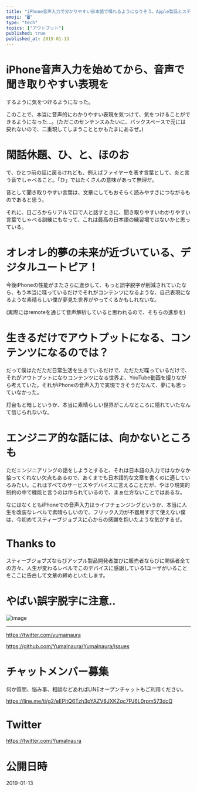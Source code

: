 ```yaml
---
title: "iPhone音声入力で分かりやすい日本語で喋れるようになりそう。Apple製品とスティーブ・ジョブズに感謝したくなった日。"
emoji: "🖥"
type: "tech"
topics: ["アウトプット"]
published: true
published_at: 2019-01-13
---
```




# iPhone音声入力を始めてから、音声で聞き取りやすい表現を

するように気をつけるようになった。

このことで、本当に音声的にわかりやすい表現を気つけて、気をつけることができるようになった…。(ただこのセンテンスみたいに、バックスペースで元には戻れないので、二重現してしまうこととかもたまにあるぜ。)

# 閑話休題、ひ、と、ほのお

で、ひとつ前の話に戻るけれども、例えばファイヤーを表す言葉として、炎と言う音でしゃべること。「ひ」ではたくさんの意味があって無理だ。

音として聞き取りやすい言葉は、文章にしてもおそらく読みやすさにつながるものであると思う。

それに、日ごろからリアルで口で人と話すときに、聞き取りやすいわかりやすい言葉でしゃべる訓練にもなって、これは最高の日本語の練習場ではないかと思っている。

# オレオレ的夢の未来が近づいている、デジタルユートピア！

今後iPhoneの性能がまたさらに進歩して、もっと誤字脱字が削減されていたなら、もう本当に喋っているだけでそれがコンテンツになるような、自己表現になるような素晴らしい僕が夢見た世界がやってくるかもしれないな。

(実際にはremoteを通じて音声解析していると思われるので、そちらの進歩を)

# 生きるだけでアウトプットになる、コンテンツになるのでは？

だって僕はただただ日常生活を生きているだけで、ただただ喋っているだけで、それがアウトプットになりコンテンツになる世界よ、YouTube動画を撮りながら考えていた。それがiPhoneの音声入力で実現できそうだなんて、夢にも思っていなかった。

灯台もと暗しというか、本当に素晴らしい世界がこんなところに隠れていたなんて信じられないな。

# エンジニア的な話には、向かないところも

ただエンジニアリングの話をしようとすると、それは日本語の入力ではなかなか拾ってくれない欠点もあるので、あくまでも日本語的な文章を書くのに適しているみたい。これはすべてのサービスやデバイスに言えることだが、やはり現実的制約の中で機能と言うのは作られているので、まぁ仕方ないことではあるな。

なにはなくともiPhoneでの音声入力はライフチェンジングというか、本当に人生を改装なレベルで素晴らしいので、フリック入力が不器用すぎて使えない僕は、今初めてスティーブジョブスに心からの感謝を抱いたような気がするぜ。

# Thanks to

スティーブジョブズならびアップル製品開発者並びに販売者ならびに関係者全ての方々、人生が変わるレベルでこのデバイスに感謝している1ユーザがいることをここに告白して文章の締めといたします。

# やばい誤字脱字に注意‥

![image](https://user-images.githubusercontent.com/13635059/51081771-066fa480-173b-11e9-8135-85249f73260c.png)

---

https://twitter.com/yumainaura

https://github.com/YumaInaura/YumaInaura/issues










<!-- Update From Qiita API -->

# チャットメンバー募集


何か質問、悩み事、相談などあればLINEオープンチャットもご利用ください。

https://line.me/ti/g2/eEPltQ6Tzh3pYAZV8JXKZqc7PJ6L0rpm573dcQ





# Twitter


https://twitter.com/YumaInaura


<!-- Update From Qiita API -->



# 公開日時

2019-01-13
